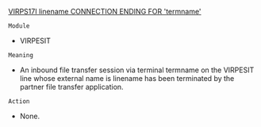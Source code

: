 [VIRPS17I linename CONNECTION ENDING FOR 'termname'](https://virtel.readthedocs.io/en/latest/manuals/virtel/Virtel459MG/messages.html?highlight=VIRPS17I#VIRPS17I)

`Module`
- VIRPESIT

`Meaning`
- An inbound file transfer session via terminal termname on the VIRPESIT line whose external name is linename has been terminated by the partner file transfer application.

`Action`
- None.

